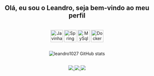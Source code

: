 <div align="center">

  ## Olá, eu sou o Leandro, seja bem-vindo ao meu perfil

  <div style="display: inline_block"><br>
    <img align="center" alt="Javinha" height="40" width="40" src="https://cdn.jsdelivr.net/npm/simple-icons@3.13.0/icons/java.svg">
    <img align="center" alt="Spring" height="40" width="40" src="https://cdn.jsdelivr.net/npm/simple-icons@3.13.0/icons/spring.svg">
    <img align="center" alt="MySql" height="40" width="40" src="https://cdn.jsdelivr.net/npm/simple-icons@3.13.0/icons/mysql.svg">
    <img align="center" alt="Docker" height="40" width="40" src="https://cdn.jsdelivr.net/npm/simple-icons@3.13.0/icons/docker.svg">
  </div>

  ##
 
  ![leandro1027 GitHub stats](https://github-readme-stats.vercel.app/api?username=leandro1027&theme=dark&show_icons=true?v=1)

  ##
  
  <div>
    <a href="https://www.instagram.com/leandroo.o7/?next=%2F" target="_blank">
      <img src="https://img.shields.io/badge/-Instagram-%23E4405F?style=for-the-badge&logo=instagram&logoColor=white" target="_blank">
    </a>
    <a href="mailto:leandrobalaban78@gmail.com">
      <img src="https://img.shields.io/badge/-Gmail-%23333?style=for-the-badge&logo=gmail&logoColor=white" target="_blank">
    </a>
    <a href="https://www.linkedin.com/in/leandro-balaban-822958283/" target="_blank">
      <img src="https://img.shields.io/badge/-LinkedIn-%230077B5?style=for-the-badge&logo=linkedin&logoColor=white" target="_blank">
    </a>
  </div>

</div>
